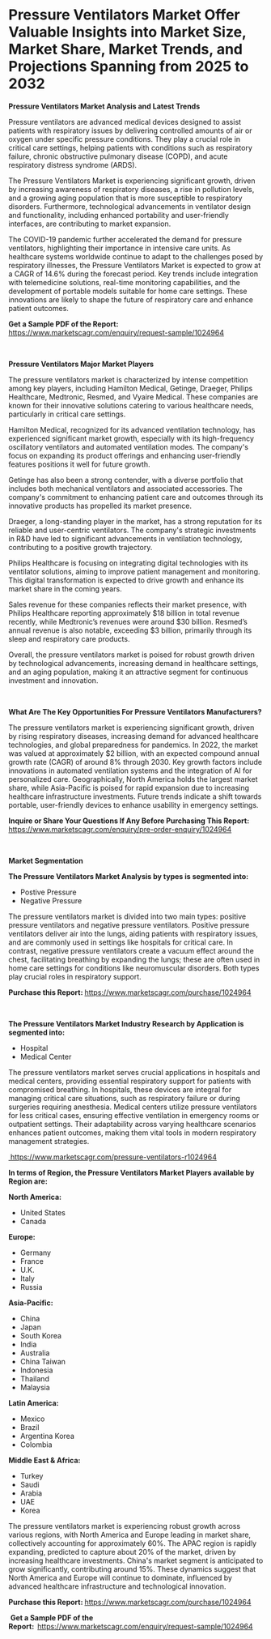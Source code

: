 <p><h1>Pressure Ventilators Market Offer Valuable Insights into Market Size, Market Share, Market Trends, and Projections Spanning from 2025 to 2032</h1></p><p><strong>Pressure Ventilators Market Analysis and Latest Trends</strong></p>
<p><p>Pressure ventilators are advanced medical devices designed to assist patients with respiratory issues by delivering controlled amounts of air or oxygen under specific pressure conditions. They play a crucial role in critical care settings, helping patients with conditions such as respiratory failure, chronic obstructive pulmonary disease (COPD), and acute respiratory distress syndrome (ARDS). </p><p>The Pressure Ventilators Market is experiencing significant growth, driven by increasing awareness of respiratory diseases, a rise in pollution levels, and a growing aging population that is more susceptible to respiratory disorders. Furthermore, technological advancements in ventilator design and functionality, including enhanced portability and user-friendly interfaces, are contributing to market expansion. </p><p>The COVID-19 pandemic further accelerated the demand for pressure ventilators, highlighting their importance in intensive care units. As healthcare systems worldwide continue to adapt to the challenges posed by respiratory illnesses, the Pressure Ventilators Market is expected to grow at a CAGR of 14.6% during the forecast period. Key trends include integration with telemedicine solutions, real-time monitoring capabilities, and the development of portable models suitable for home care settings. These innovations are likely to shape the future of respiratory care and enhance patient outcomes.</p></p>
<p><strong>Get a Sample PDF of the Report:&nbsp;</strong> <a href="https://www.marketscagr.com/enquiry/request-sample/1024964?utm_campaign=2110&utm_medium=2&utm_source=Github&utm_content=ia&utm_term=16042025&utm_id=pressure-ventilators">https://www.marketscagr.com/enquiry/request-sample/1024964</a></p>
<p>&nbsp;</p>
<p><strong>Pressure Ventilators Major Market Players</strong></p>
<p><p>The pressure ventilators market is characterized by intense competition among key players, including Hamilton Medical, Getinge, Draeger, Philips Healthcare, Medtronic, Resmed, and Vyaire Medical. These companies are known for their innovative solutions catering to various healthcare needs, particularly in critical care settings.</p><p>Hamilton Medical, recognized for its advanced ventilation technology, has experienced significant market growth, especially with its high-frequency oscillatory ventilators and automated ventilation modes. The company's focus on expanding its product offerings and enhancing user-friendly features positions it well for future growth. </p><p>Getinge has also been a strong contender, with a diverse portfolio that includes both mechanical ventilators and associated accessories. The company's commitment to enhancing patient care and outcomes through its innovative products has propelled its market presence. </p><p>Draeger, a long-standing player in the market, has a strong reputation for its reliable and user-centric ventilators. The company's strategic investments in R&D have led to significant advancements in ventilation technology, contributing to a positive growth trajectory.</p><p>Philips Healthcare is focusing on integrating digital technologies with its ventilator solutions, aiming to improve patient management and monitoring. This digital transformation is expected to drive growth and enhance its market share in the coming years.</p><p>Sales revenue for these companies reflects their market presence, with Philips Healthcare reporting approximately $18 billion in total revenue recently, while Medtronic’s revenues were around $30 billion. Resmed’s annual revenue is also notable, exceeding $3 billion, primarily through its sleep and respiratory care products.</p><p>Overall, the pressure ventilators market is poised for robust growth driven by technological advancements, increasing demand in healthcare settings, and an aging population, making it an attractive segment for continuous investment and innovation.</p></p>
<p>&nbsp;</p>
<p><strong>What Are The Key Opportunities For Pressure Ventilators Manufacturers?</strong></p>
<p><p>The pressure ventilators market is experiencing significant growth, driven by rising respiratory diseases, increasing demand for advanced healthcare technologies, and global preparedness for pandemics. In 2022, the market was valued at approximately $2 billion, with an expected compound annual growth rate (CAGR) of around 8% through 2030. Key growth factors include innovations in automated ventilation systems and the integration of AI for personalized care. Geographically, North America holds the largest market share, while Asia-Pacific is poised for rapid expansion due to increasing healthcare infrastructure investments. Future trends indicate a shift towards portable, user-friendly devices to enhance usability in emergency settings.</p></p>
<p><strong>Inquire or Share Your Questions If Any Before Purchasing This Report:</strong> <a href="https://www.marketscagr.com/enquiry/pre-order-enquiry/1024964?utm_campaign=2110&utm_medium=2&utm_source=Github&utm_content=ia&utm_term=16042025&utm_id=pressure-ventilators">https://www.marketscagr.com/enquiry/pre-order-enquiry/1024964</a></p>
<p>&nbsp;</p>
<p><strong>Market Segmentation</strong></p>
<p><strong>The Pressure Ventilators Market Analysis by types is segmented into:</strong></p>
<p><ul><li>Postive Pressure</li><li>Negative Pressure</li></ul></p>
<p><p>The pressure ventilators market is divided into two main types: positive pressure ventilators and negative pressure ventilators. Positive pressure ventilators deliver air into the lungs, aiding patients with respiratory issues, and are commonly used in settings like hospitals for critical care. In contrast, negative pressure ventilators create a vacuum effect around the chest, facilitating breathing by expanding the lungs; these are often used in home care settings for conditions like neuromuscular disorders. Both types play crucial roles in respiratory support.</p></p>
<p><strong>Purchase this Report:&nbsp;</strong><a href="https://www.marketscagr.com/purchase/1024964?utm_campaign=2110&utm_medium=2&utm_source=Github&utm_content=ia&utm_term=16042025&utm_id=pressure-ventilators">https://www.marketscagr.com/purchase/1024964</a></p>
<p>&nbsp;</p>
<p><strong>The Pressure Ventilators Market Industry Research by Application is segmented into:</strong></p>
<p><ul><li>Hospital</li><li>Medical Center</li></ul></p>
<p><p>The pressure ventilators market serves crucial applications in hospitals and medical centers, providing essential respiratory support for patients with compromised breathing. In hospitals, these devices are integral for managing critical care situations, such as respiratory failure or during surgeries requiring anesthesia. Medical centers utilize pressure ventilators for less critical cases, ensuring effective ventilation in emergency rooms or outpatient settings. Their adaptability across varying healthcare scenarios enhances patient outcomes, making them vital tools in modern respiratory management strategies.</p></p>
<p><a href="https://www.marketscagr.com/pressure-ventilators-r1024964?utm_campaign=2110&utm_medium=2&utm_source=Github&utm_content=ia&utm_term=16042025&utm_id=pressure-ventilators">&nbsp;https://www.marketscagr.com/pressure-ventilators-r1024964</a></p>
<p><strong>In terms of Region, the Pressure Ventilators Market Players available by Region are:</strong></p>
<p>
    <p> <strong> North America: </strong>
        <ul>
            <li>United States</li>
            <li>Canada</li>
        </ul>
        </p> 
    <p> <strong> Europe: </strong>
        <ul>
            <li>Germany</li>
            <li>France</li>
            <li>U.K.</li>
            <li>Italy</li>
            <li>Russia</li>
        </ul>
        </p> 
    <p> <strong> Asia-Pacific: </strong>
        <ul>
            <li>China</li>
            <li>Japan</li>
            <li>South Korea</li>
            <li>India</li>
            <li>Australia</li>
            <li>China Taiwan</li>
            <li>Indonesia</li>
            <li>Thailand</li>
            <li>Malaysia</li>
        </ul>
        </p> 
    <p> <strong> Latin America: </strong>
        <ul>
            <li>Mexico</li>
            <li>Brazil</li>
            <li>Argentina Korea</li>
            <li>Colombia</li>
        </ul>
        </p> 
    <p> <strong> Middle East & Africa: </strong>
        <ul>
            <li>Turkey</li>
            <li>Saudi</li>
            <li>Arabia</li>
            <li>UAE</li>
            <li>Korea</li>
        </ul>
    </p>
    </p>
<p><p>The pressure ventilators market is experiencing robust growth across various regions, with North America and Europe leading in market share, collectively accounting for approximately 60%. The APAC region is rapidly expanding, predicted to capture about 20% of the market, driven by increasing healthcare investments. China's market segment is anticipated to grow significantly, contributing around 15%. These dynamics suggest that North America and Europe will continue to dominate, influenced by advanced healthcare infrastructure and technological innovation.</p></p>
<p><strong>Purchase this Report: </strong><a href="https://www.marketscagr.com/purchase/1024964?utm_campaign=2110&utm_medium=2&utm_source=Github&utm_content=ia&utm_term=16042025&utm_id=pressure-ventilators">https://www.marketscagr.com/purchase/1024964</a></p>
<p>&nbsp;<strong>Get a Sample PDF of the Report:&nbsp;&nbsp;</strong><a href="https://www.marketscagr.com/enquiry/request-sample/1024964?utm_campaign=2110&utm_medium=2&utm_source=Github&utm_content=ia&utm_term=16042025&utm_id=pressure-ventilators">https://www.marketscagr.com/enquiry/request-sample/1024964</a></p>
<p><strong></strong></p>
<p><p></p><p></p><p></p></p>